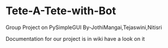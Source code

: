 # Tete-A-Tete-with-Bot
Group Project on PySimpleGUI
By-JothiMangai,Tejaswini,Nitisri

Documentation for our project is in wiki have a look on it
